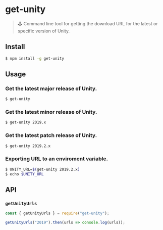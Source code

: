 # get-unity

> 🕹 Command line tool for getting the download URL for the latest or specific version of Unity.

## Install

```bash
$ npm install -g get-unity
```

## Usage

### Get the latest major release of Unity.

```bash
$ get-unity
```

### Get the latest minor release of Unity.

```bash
$ get-unity 2019.x
```

### Get the latest patch release of Unity.

```bash
$ get-unity 2019.2.x
```

### Exporting URL to an enviroment variable.

```bash
$ UNITY_URL=$(get-unity 2019.2.x)
$ echo $UNITY_URL
```

## API

### `getUnityUrls`

```javascript
const { getUnityUrls } = require("get-unity");

getUnityUrls("2019").then(urls => console.log(urls));
```
